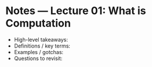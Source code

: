# Notes — Lecture 01: What is Computation
- High-level takeaways:
- Definitions / key terms:
- Examples / gotchas:
- Questions to revisit:
